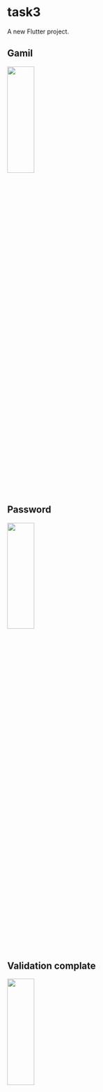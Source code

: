 # task3

A new Flutter project.

## Gamil
<p>
  <img src= "https://github.com/AishwaryaBaisane/daily_task/assets/149373597/c40b206f-4662-4ae0-9857-b8227b242990" height = 25% width = 35%>
</p>

##  Password
<p>
  <img src= "https://github.com/AishwaryaBaisane/daily_task/assets/149373597/f7f84825-c1d6-4e68-afb0-c0074b3d111c" height = 25% width = 35%>
</p>

## Validation complate

<p>
  <img src= "https://github.com/AishwaryaBaisane/daily_task/assets/149373597/d0cb55b6-cbfd-4b99-a56e-f7114f3684bc" height = 25% width = 35%>
</p>

